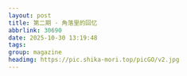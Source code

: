 ```yaml
---
layout: post
title: 第二期 · 角落里的回忆
abbrlink: 30690
date: 2025-10-30 13:19:48
tags:
group: magazine
headimg: https://pic.shika-mori.top/picGO/v2.jpg
---
```

